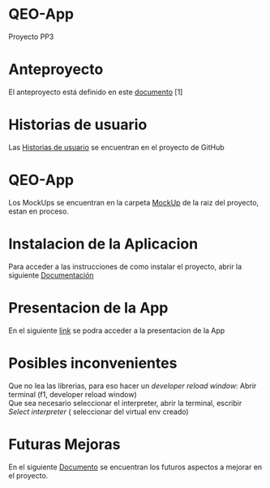 # QEO-App
Proyecto PP3

# Anteproyecto
El anteproyecto está definido en este <a href="https://docs.google.com/document/d/1itB7cYCgFbEG1swWK3M6Wp_B_dUajT0UvczdDnSK0HE/edit?usp=sharing">documento</a> [1]

# Historias de usuario
Las  <a href="https://github.com/users/K3nsh1n07/projects/1/views/1">Historias de usuario</a> se encuentran en el proyecto de GitHub

# QEO-App
Los MockUps se encuentran en la carpeta <a href="https://github.com/K3nsh1n07/QEO-App/tree/main/Documentacion/MockUp">MockUp</a> de la raiz del proyecto, estan en proceso.

# Instalacion de la Aplicacion 
Para acceder a las instrucciones de como instalar el proyecto, abrir la siguiente <a href="https://docs.google.com/document/d/1nrkfUABXP9LcJ8SRxA2G6cOHUK5Un4fkrG0qyjTrLzc/edit?usp=sharing">Documentación</a>

# Presentacion de la App
En el siguiente <a href="https://drive.google.com/file/d/1xdoBTncF2gh3KhTUvEH9CanaHLfki4Jp/view?usp=sharing">link</a> se podra acceder a la presentacion de la App

# Posibles inconvenientes
Que no lea las librerias, para eso hacer un _developer reload window_: Abrir terminal (f1, developer reload window)<br>Que sea necesario seleccionar el interpreter, abrir la terminal, escribir _Select interpreter_ ( seleccionar del virtual env creado) 

# Futuras Mejoras
En el siguiente <a href="https://docs.google.com/document/d/1nsCSVPnDZeLhKlojc79t99k2zyoSuFsLV65BNXsaraU/edit?usp=sharing">Documento</a> se encuentran los futuros aspectos a mejorar en el proyecto.
